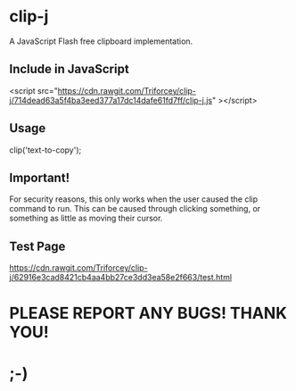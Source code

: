 # clip-j
A JavaScript Flash free clipboard implementation.
## Include in JavaScript
&lt;script src="https://cdn.rawgit.com/Triforcey/clip-j/714dead63a5f4ba3eed377a17dc14dafe61fd7ff/clip-j.js" &gt;&lt;/script&gt;
## Usage
clip('text-to-copy');
## Important!
For security reasons, this only works when the user caused the clip command to run. This can be caused through clicking something, or something as little as moving their cursor.
## Test Page
https://cdn.rawgit.com/Triforcey/clip-j/62916e3cad8421cb4aa4bb27ce3dd3ea58e2f663/test.html
# PLEASE REPORT ANY BUGS! THANK YOU!
# ;-)
